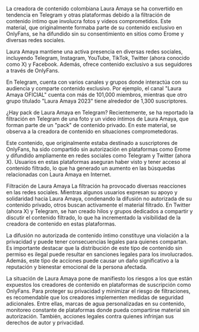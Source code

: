 ​La creadora de contenido colombiana Laura Amaya se ha convertido en tendencia en Telegram y otras plataformas debido a la filtración de contenido íntimo que involucra fotos y videos comprometidos. Este material, que originalmente formaba parte de su contenido exclusivo en OnlyFans, se ha difundido sin su consentimiento en sitios como Erome y diversas redes sociales.​

Laura Amaya mantiene una activa presencia en diversas redes sociales, incluyendo Telegram, Instagram, YouTube, TikTok, Twitter (ahora conocido como X) y Facebook. Además, ofrece contenido exclusivo a sus seguidores a través de OnlyFans.

En Telegram, cuenta con varios canales y grupos donde interactúa con su audiencia y comparte contenido exclusivo. Por ejemplo, el canal "Laura Amaya OFICIAL" cuenta con más de 101,000 miembros, mientras que otro grupo titulado "Laura Amaya 2023" tiene alrededor de 1,300 suscriptores. ​



¿Hay pack de Laura Amaya en Telegram?
Recientemente, se ha reportado la filtración en Telegram de una foto y un video íntimos de Laura Amaya, que forman parte de un "pack" de contenido privado. En este material, se observa a la creadora de contenido en situaciones comprometedoras.

Este contenido, que originalmente estaba destinado a suscriptores de OnlyFans, ha sido compartido sin autorización en plataformas como Erome y difundido ampliamente en redes sociales como Telegram y Twitter (ahora X). Usuarios en estas plataformas aseguran haber visto y tener acceso al contenido filtrado, lo que ha generado un aumento en las búsquedas relacionadas con Laura Amaya en Internet.​

Filtración de Laura Amaya
La filtración ha provocado diversas reacciones en las redes sociales. Mientras algunos usuarios expresan su apoyo y solidaridad hacia Laura Amaya, condenando la difusión no autorizada de su contenido privado, otros buscan activamente el material filtrado. En Twitter (ahora X) y Telegram, se han creado hilos y grupos dedicados a compartir y discutir el contenido filtrado, lo que ha incrementado la visibilidad de la creadora de contenido en estas plataformas.​

La difusión no autorizada de contenido íntimo constituye una violación a la privacidad y puede tener consecuencias legales para quienes compartan. Es importante destacar que la distribución de este tipo de contenido sin permiso es ilegal puede resultar en sanciones legales para los involucrados. Además, este tipo de acciones puede causar un daño significativo a la reputación y bienestar emocional de la persona afectada.​


La situación de Laura Amaya pone de manifiesto los riesgos a los que están expuestos los creadores de contenido en plataformas de suscripción como OnlyFans. Para proteger su privacidad y minimizar el riesgo de filtraciones, es recomendable que los creadores implementen medidas de seguridad adicionales. Entre ellas, marcas de agua personalizadas en su contenido, monitoreo constante de plataformas donde pueda compartirse material sin autorización. También, acciones legales contra quienes infrinjan sus derechos de autor y privacidad.​
